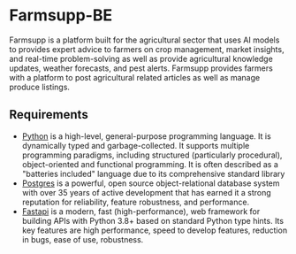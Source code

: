 # Farmsupp-BE

Farmsupp is a platform built for the agricultural sector that uses AI models to provides expert advice to farmers on crop management, market insights, and real-time problem-solving as well as provide agricultural knowledge updates, weather forecasts, and pest alerts. Farmsupp provides farmers with a platform to post agricultural related articles as well as manage produce listings.

## Requirements

- [Python](https://www.python.org/) is a high-level, general-purpose programming language. It is dynamically typed and garbage-collected. It supports multiple programming paradigms, including structured (particularly procedural), object-oriented and functional programming. It is often described as a "batteries included" language due to its comprehensive standard library
- [Postgres](https://www.postgresql.org/) is a powerful, open source object-relational database system with over 35 years of active development that has earned it a strong reputation for reliability, feature robustness, and performance.
- [Fastapi](https://fastapi.tiangolo.com/) is a modern, fast (high-performance), web framework for building APIs with Python 3.8+ based on standard Python type hints. Its key features are high performance, speed to develop features, reduction in bugs, ease of use, robustness.
